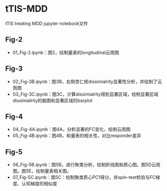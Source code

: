 # tTIS-MDD
tTIS treating MDD
jupyter notebook文件

## Fig-2

- 01_Fig-2.ipynb：图2，绘制量表的longitudinal云雨图

## Fig-3

- 02_Fig-3B.ipynb：图3B，右侧杏仁核dissimialrity显著性分析，并绘制了云雨图
- 03_Fig-3C.ipynb：图3C，计算dissimialrity得到显著区域，绘制显著区域dissimialrity的脑图和显著区域的barplot

## Fig-4

- 04_Fig-4A.ipynb：图4A，分析显著的FC变化，绘制云雨图
- 05_Fig-4B.ipynb：图4B，和量表的相关性，对比responder差异

## Fig-5

- 06_Fig-5B.ipynb：图5B，进行聚类分析，绘制折线图和质心图。图5D云雨图。图5E，绘制量表相关图。
- 07_Fig-5C.ipynb：图5C：绘制聚类质心PC1得分，并spin-test检验与FC梯度、认知梯度的相似度
